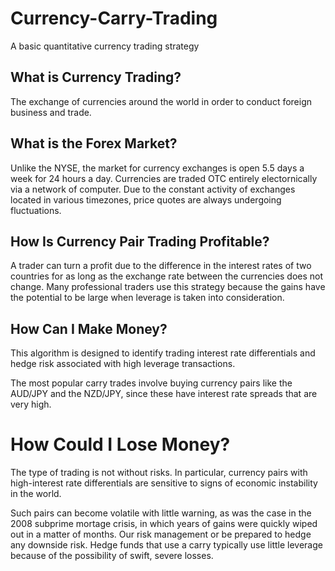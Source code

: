 # Currency-Carry-Trading
A basic quantitative currency trading strategy

## What is Currency Trading?

The exchange of currencies around the world in order to conduct foreign business and trade.

## What is the Forex Market?

Unlike the NYSE, the market for currency exchanges is open 5.5 days a week for 24 hours a day. Currencies are traded OTC entirely electornically via a network of computer. Due to the constant activity of exchanges located in various timezones, price quotes are always undergoing fluctuations. 

## How Is Currency Pair Trading Profitable? 

A trader can turn a profit due to the difference in the interest rates of two countries for as long as the exchange rate between the currencies does not change. Many professional traders use this strategy because the gains have the potential to be  large when leverage is taken into consideration. 

## How Can I Make Money?

This algorithm is designed to identify trading interest rate differentials and hedge risk associated with high leverage transactions.

The most popular carry trades involve buying currency pairs like the AUD/JPY and the NZD/JPY, since these have interest rate spreads that are very high.  

# How Could I Lose Money?

The type of trading is not without risks. In particular, currency pairs with high-interest rate differentials are sensitive to signs of economic instability in the world.

Such pairs can become volatile with little warning, as was the case in the 2008 subprime mortage crisis, in which years of gains were quickly wiped out in a matter of months. Our risk management or be prepared to hedge any downside risk. Hedge funds that use a carry typically use little leverage because of the possibility of swift, severe losses.
